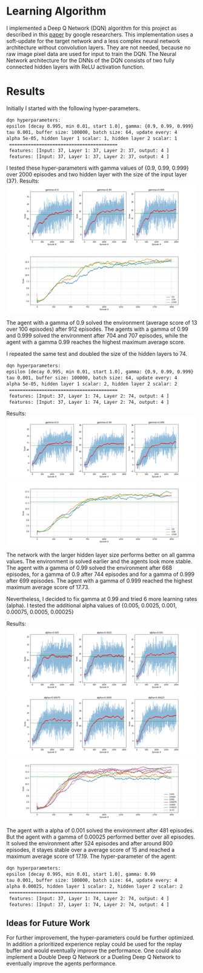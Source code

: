 # Learning Algorithm 
I implemented a Deep Q Network (DQN) algorithm for this project as described in this [paper](https://www.nature.com/articles/nature14236) by google researchers. This implementation uses a soft-update for the target network and a less complex neural network architecture without convolution layers. They are not needed, because no raw image pixel data are used for input to train the DQN. The Neural Network architecture for the DNNs of the DQN consists of two fully connected hidden layers with ReLU activation function. 

# Results

Initially I started with the following hyper-parameters. 

```
dqn hyperparameters:
epsilon [decay 0.995, min 0.01, start 1.0], gamma: {0.9, 0.99, 0.999}
tau 0.001, buffer size: 100000, batch size: 64, update every: 4
alpha 5e-05, hidden layer 1 scalar: 1, hidden layer 2 scalar: 1
 ========================================
 features: [Input: 37, Layer 1: 37, Layer 2: 37, output: 4 ]
 features: [Input: 37, Layer 1: 37, Layer 2: 37, output: 4 ]
```
I tested these hyper-parameters with gamma values of {0.9, 0.99, 0.999} over 2000 episodes and two hidden layer with the size of the input layer (37). Results:
![](images/gamma-test.png)
![](images/gamma-test-comp.png) 

The agent with a gamma of 0.9 solved the environment (average score of 13 over 100 episodes) after 912 episodes. The agents with a gamma of 0.99 and 0.999 solved the environment after 704 and 707 episodes, while the agent with a gamma 0.99 reaches the highest maximum average score.  

I repeated the same test and doubled the size of the hidden layers to 74. 
```
dqn hyperparameters:
epsilon [decay 0.995, min 0.01, start 1.0], gamma: {0.9, 0.99, 0.999}
tau 0.001, buffer size: 100000, batch size: 64, update every: 4
alpha 5e-05, hidden layer 1 scalar: 2, hidden layer 2 scalar: 2
 ========================================
 features: [Input: 37, Layer 1: 74, Layer 2: 74, output: 4 ]
 features: [Input: 37, Layer 1: 74, Layer 2: 74, output: 4 ]
```
Results:
![](images/gamma-test-doubled-fcl.png)
![](images/gamma-test-doubled-fcl-comp.png) 

The network with the larger hidden layer size performs better on all gamma values. The environment is solved earlier and the agents look more stable. The agent with a gamma of 0.99 solved the environment after 668 episodes, for a gamma of 0.9 after 744 episodes and for a gamma of 0.999 after 699 episodes. 
The agent with a gamma of 0.999 reached the highest maximum average score of 17.73.

Nevertheless, I decided to fix gamma at 0.99 and tried 6 more learning rates (alpha). 
I tested the additional alpha values of {0.005, 0.0025, 0.001, 0.00075, 0.0005, 0.00025}

Results:
![](images/alpha-test1.png)
![](images/alpha-test2.png)
![](images/alpha-test-comp.png) 

The agent with a alpha of 0.001 solved the environment after 481 episodes. But the agent with a gamma of 0.00025 performed better over all episodes. It solved the environment after 524 episodes and after around 800 episodes, it stayes stable over a average score of 15 and reached a maximum average score of 17.19.
The hyper-parameter of the agent:
```
dqn hyperparameters:
epsilon [decay 0.995, min 0.01, start 1.0], gamma: 0.99
tau 0.001, buffer size: 100000, batch size: 64, update every: 4
alpha 0.00025, hidden layer 1 scalar: 2, hidden layer 2 scalar: 2
 ========================================
 features: [Input: 37, Layer 1: 74, Layer 2: 74, output: 4 ]
 features: [Input: 37, Layer 1: 74, Layer 2: 74, output: 4 ]
 ```
## Ideas for Future Work
For further improvement, the hyper-parameters could be further optimized. In addition a prioritized experience replay could be used for the replay buffer and would eventually improve the performance.
One could also implement a Double Deep Q Network or a Dueling Deep Q Network to eventually improve the agents performance.